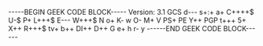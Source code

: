 -----BEGIN GEEK CODE BLOCK-----
Version: 3.1
GCS d--- s+:+ a+ C++++$ U-$ P+ L+++$ E--- W+++$ N o+ K- w O- M+ V PS+ PE Y++ PGP t+++ 5+ X++ R+++$ tv+ b++ DI++ D++ G e+ h r- y
------END GEEK CODE BLOCK------

<!--
**dbaron-gamedev/dbaron-gamedev** is a ✨ _special_ ✨ repository because its `README.md` (this file) appears on your GitHub profile.

Here are some ideas to get you started:

- 🔭 I’m currently working on ...
- 🌱 I’m currently learning ...
- 👯 I’m looking to collaborate on ...
- 🤔 I’m looking for help with ...
- 💬 Ask me about ...
- 📫 How to reach me: ...
- ⚡ Fun fact: ...
-->
